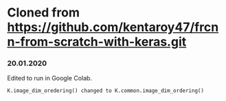 # Cloned from https://github.com/kentaroy47/frcnn-from-scratch-with-keras.git

### 20.01.2020
Edited to run in Google Colab. 
```
K.image_dim_oredering() changed to K.common.image_dim_ordering()
```